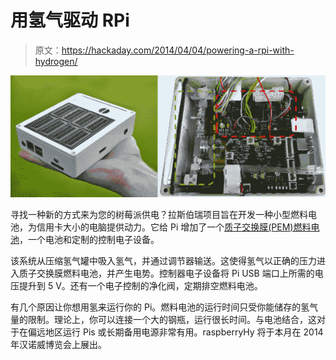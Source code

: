 # 用氢气驱动 RPi

> 原文：<https://hackaday.com/2014/04/04/powering-a-rpi-with-hydrogen/>

[![raspberryHy](img/092bd83a476cc4ffc9bccc6ee612b639.png)](http://hackaday.com/2014/04/04/powering-a-rpi-with-hydrogen/hydrogenpi/)

寻找一种新的方式来为您的树莓派供电？拉斯伯瑞项目旨在开发一种小型燃料电池，为信用卡大小的电脑提供动力。它给 Pi 增加了一个[质子交换膜(PEM)燃料电池](http://en.wikipedia.org/wiki/Proton_exchange_membrane_fuel_cell)，一个电池和定制的控制电子设备。

该系统从压缩氢气罐中吸入氢气，并通过调节器输送。这使得氢气以正确的压力进入质子交换膜燃料电池，并产生电势。控制器电子设备将 Pi USB 端口上所需的电压提升到 5 V。还有一个电子控制的净化阀，定期排空燃料电池。

有几个原因让你想用氢来运行你的 Pi。燃料电池的运行时间只受你能储存的氢气量的限制。理论上，你可以连接一个大的钢瓶，运行很长时间。与电池结合，这对于在偏远地区运行 Pis 或长期备用电源非常有用。raspberryHy 将于本月在 2014 年汉诺威博览会上展出。